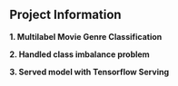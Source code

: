 ## Project Information

**1. Multilabel Movie Genre Classification**

**2. Handled class imbalance problem**

**3. Served model with Tensorflow Serving**

